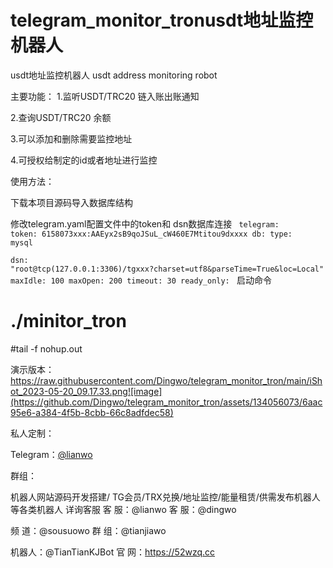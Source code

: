 # telegram_monitor_tronusdt地址监控机器人 
usdt地址监控机器人 
usdt address monitoring robot

主要功能：
1.监听USDT/TRC20 链入账出账通知

2.查询USDT/TRC20 余额

3.可以添加和删除需要监控地址

4.可授权给制定的id或者地址进行监控


使用方法：

下载本项目源码导入数据库结构

修改telegram.yaml配置文件中的token和 dsn数据库连接
<code>
telegram:
  token: 6158073xxx:AAEyx2sB9qoJSuL_cW460E7Mtitou9dxxxx
  db:
    type: mysql  
    dsn: "root@tcp(127.0.0.1:3306)/tgxxx?charset=utf8&parseTime=True&loc=Local"
    maxIdle: 100
    maxOpen: 200
    timeout: 30
    ready_only:
   </code> 
启动命令

 # ./minitor_tron 
 
 #tail -f nohup.out  
 
演示版本：
https://raw.githubusercontent.com/Dingwo/telegram_monitor_tron/main/iShot_2023-05-20_09.17.33.png![image](https://github.com/Dingwo/telegram_monitor_tron/assets/134056073/6aac95e6-a384-4f5b-8cbb-66c8adfdec58)

私人定制：

Telegram：[@lianwo ](https://t.me/lianwo)

群组：

机器人网站源码开发搭建/ TG会员/TRX兑换/地址监控/能量租赁/供需发布机器人 等各类机器人 详询客服
客 服：@lianwo  客 服：@dingwo

频 道：@sousuowo  群 组：@tianjiawo

机器人：@TianTianKJBot   官 网：https://52wzq.cc

